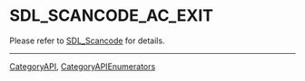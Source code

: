 # SDL_SCANCODE_AC_EXIT

Please refer to [SDL_Scancode](SDL_Scancode) for details.

----
[CategoryAPI](CategoryAPI), [CategoryAPIEnumerators](CategoryAPIEnumerators)

